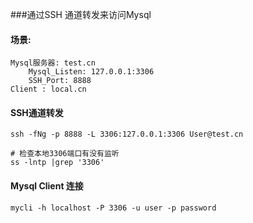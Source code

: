 ###通过SSH 通道转发来访问Mysql

#### 场景:
    Mysql服务器: test.cn
        Mysql_Listen: 127.0.0.1:3306
        SSH_Port: 8888
    Client : local.cn
    
#### SSH通道转发
    ssh -fNg -p 8888 -L 3306:127.0.0.1:3306 User@test.cn
    
    # 检查本地3306端口有没有监听
    ss -lntp |grep '3306'

#### Mysql Client 连接
    mycli -h localhost -P 3306 -u user -p password
    

    